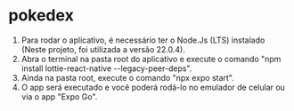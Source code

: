 # pokedex

1. Para rodar o aplicativo, é necessário ter o Node.Js (LTS) instalado (Neste projeto, foi utilizada a versão 22.0.4).
2. Abra o terminal na pasta root do aplicativo e execute o comando "npm install lottie-react-native --legacy-peer-deps".
3. Ainda na pasta root, execute o comando "npx expo start".
4. O app será executado e você poderá rodá-lo no emulador de celular ou via o app "Expo Go".